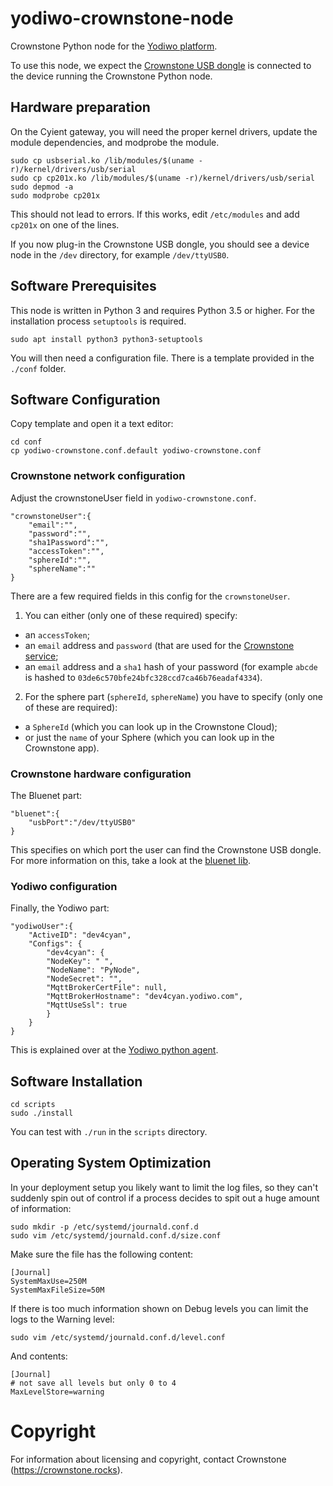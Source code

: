 # yodiwo-crownstone-node

Crownstone Python node for the [Yodiwo platform](https://www.yodiwo.com/).

To use this node, we expect the [Crownstone USB dongle](https://shop.crownstone.rocks/products/crownstone-usb-dongle) is connected to the device running the Crownstone Python node.

## Hardware preparation

On the Cyient gateway, you will need the proper kernel drivers, update the module dependencies, and modprobe the module.

    sudo cp usbserial.ko /lib/modules/$(uname -r)/kernel/drivers/usb/serial
    sudo cp cp201x.ko /lib/modules/$(uname -r)/kernel/drivers/usb/serial
    sudo depmod -a
    sudo modprobe cp201x

This should not lead to errors. If this works, edit `/etc/modules` and add `cp201x` on one of the lines.

If you now plug-in the Crownstone USB dongle, you should see a device node in the `/dev` directory, for example `/dev/ttyUSB0`.

## Software Prerequisites 

This node is written in Python 3 and requires Python 3.5 or higher. For the installation process `setuptools` is required.

```
sudo apt install python3 python3-setuptools
```

You will then need a configuration file. There is a template provided in the `./conf` folder.

## Software Configuration

Copy template and open it a text editor:

```
cd conf
cp yodiwo-crownstone.conf.default yodiwo-crownstone.conf
```

### Crownstone network configuration

Adjust the crownstoneUser field in `yodiwo-crownstone.conf`.

```
"crownstoneUser":{
    "email":"",
    "password":"",
    "sha1Password":"",
    "accessToken":"",
    "sphereId":"",
    "sphereName":""
}
```

There are a few required fields in this config for the `crownstoneUser`. 

1. You can either (only one of these required) specify:
- an `accessToken`;
- an `email` address and `password` (that are used for the [Crownstone service](https://my.crownstone.rocks);
- an `email` address and a `sha1` hash of your password (for example `abcde` is hashed to `03de6c570bfe24bfc328ccd7ca46b76eadaf4334`).

2. For the sphere part (`sphereId`, `sphereName`) you have to specify (only one of these are required):
- a `SphereId` (which you can look up in the Crownstone Cloud);
- or just the `name` of your Sphere (which you can look up in the Crownstone app).

### Crownstone hardware configuration

The Bluenet part:

```
"bluenet":{
    "usbPort":"/dev/ttyUSB0"
}
```

This specifies on which port the user can find the Crownstone USB dongle. For more information on this, take a look at the [bluenet lib](https://github.com/crownstone/bluenet-python-lib).

### Yodiwo configuration

Finally, the Yodiwo part:

```
"yodiwoUser":{
    "ActiveID": "dev4cyan",
    "Configs": {
        "dev4cyan": {
        "NodeKey": " ",
        "NodeName": "PyNode",
        "NodeSecret": "",
        "MqttBrokerCertFile": null,
        "MqttBrokerHostname": "dev4cyan.yodiwo.com",
        "MqttUseSsl": true
        }
    }
}
```

This is explained over at the [Yodiwo python agent](https://github.com/crownstone/yodiwo-python-node).

## Software Installation

```
cd scripts
sudo ./install
```

You can test with `./run` in the `scripts` directory.

## Operating System Optimization 

In your deployment setup you likely want to limit the log files, so they can't suddenly spin out of control if a process decides to spit out a huge amount of information:

    sudo mkdir -p /etc/systemd/journald.conf.d
    sudo vim /etc/systemd/journald.conf.d/size.conf

Make sure the file has the following content:

    [Journal]
    SystemMaxUse=250M
    SystemMaxFileSize=50M

If there is too much information shown on Debug levels you can limit the logs to the Warning level:

    sudo vim /etc/systemd/journald.conf.d/level.conf

And contents:

    [Journal]
    # not save all levels but only 0 to 4
    MaxLevelStore=warning

# Copyright

For information about licensing and copyright, contact Crownstone (https://crownstone.rocks).
